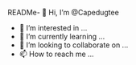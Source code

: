 READMe- 👋 Hi, I’m @Capedugtee
- 👀 I’m interested in ...
- 🌱 I’m currently learning ...
- 💞️ I’m looking to collaborate on ...
- 📫 How to reach me ...

<!---
Capedugtee/Capedugtee is a ✨ special ✨ repository because its `README.md` (this file) appears on your GitHub profile.
You can click the Preview link to take a look at your changes.
--->
